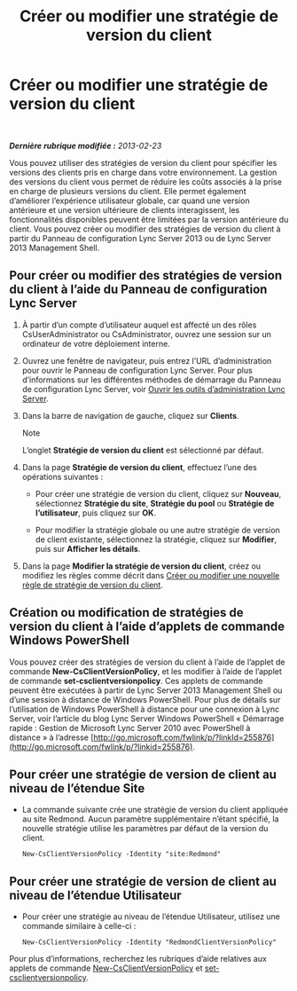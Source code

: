 ﻿---
title: Créer ou modifier une stratégie de version du client
TOCTitle: Créer ou modifier une stratégie de version du client
ms:assetid: 4be6e449-aa82-4b46-abb1-d31281573a72
ms:mtpsurl: https://technet.microsoft.com/fr-fr/library/JJ898476(v=OCS.15)
ms:contentKeyID: 53095416
ms.date: 05/20/2016
mtps_version: v=OCS.15
ms.translationtype: HT
---

# Créer ou modifier une stratégie de version du client

 

_**Dernière rubrique modifiée :** 2013-02-23_

Vous pouvez utiliser des stratégies de version du client pour spécifier les versions des clients pris en charge dans votre environnement. La gestion des versions du client vous permet de réduire les coûts associés à la prise en charge de plusieurs versions du client. Elle permet également d’améliorer l’expérience utilisateur globale, car quand une version antérieure et une version ultérieure de clients interagissent, les fonctionnalités disponibles peuvent être limitées par la version antérieure du client. Vous pouvez créer ou modifier des stratégies de version du client à partir du Panneau de configuration Lync Server 2013 ou de Lync Server 2013 Management Shell.

## Pour créer ou modifier des stratégies de version du client à l’aide du Panneau de configuration Lync Server

1.  À partir d’un compte d’utilisateur auquel est affecté un des rôles CsUserAdministrator ou CsAdministrator, ouvrez une session sur un ordinateur de votre déploiement interne.

2.  Ouvrez une fenêtre de navigateur, puis entrez l’URL d’administration pour ouvrir le Panneau de configuration Lync Server. Pour plus d’informations sur les différentes méthodes de démarrage du Panneau de configuration Lync Server, voir [Ouvrir les outils d’administration Lync Server](lync-server-2013-open-lync-server-administrative-tools.md).

3.  Dans la barre de navigation de gauche, cliquez sur **Clients**.
    
    > [!NOTE]  
    > L’onglet <strong>Stratégie de version du client</strong> est sélectionné par défaut.

4.  Dans la page **Stratégie de version du client**, effectuez l’une des opérations suivantes :
    
      - Pour créer une stratégie de version du client, cliquez sur **Nouveau**, sélectionnez **Stratégie du site**, **Stratégie du pool** ou **Stratégie de l’utilisateur**, puis cliquez sur **OK**.
    
      - Pour modifier la stratégie globale ou une autre stratégie de version de client existante, sélectionnez la stratégie, cliquez sur **Modifier**, puis sur **Afficher les détails**.

5.  Dans la page **Modifier la stratégie de version du client**, créez ou modifiez les règles comme décrit dans [Créer ou modifier une nouvelle règle de stratégie de version du client](lync-server-2013-create-or-modify-a-new-client-version-policy-rule.md).

## Création ou modification de stratégies de version du client à l’aide d’applets de commande Windows PowerShell

Vous pouvez créer des stratégies de version du client à l’aide de l’applet de commande **New-CsClientVersionPolicy**, et les modifier à l’aide de l’applet de commande **set-csclientversionpolicy**. Ces applets de commande peuvent être exécutées à partir de Lync Server 2013 Management Shell ou d’une session à distance de Windows PowerShell. Pour plus de détails sur l’utilisation de Windows PowerShell à distance pour une connexion à Lync Server, voir l’article du blog Lync Server Windows PowerShell « Démarrage rapide : Gestion de Microsoft Lync Server 2010 avec PowerShell à distance » à l’adresse [http://go.microsoft.com/fwlink/p/?linkId=255876](http://go.microsoft.com/fwlink/p/?linkid=255876).

## Pour créer une stratégie de version de client au niveau de l’étendue Site

  - La commande suivante crée une stratégie de version du client appliquée au site Redmond. Aucun paramètre supplémentaire n’étant spécifié, la nouvelle stratégie utilise les paramètres par défaut de la version du client.
    
        New-CsClientVersionPolicy -Identity "site:Redmond"

## Pour créer une stratégie de version de client au niveau de l’étendue Utilisateur

  - Pour créer une stratégie au niveau de l’étendue Utilisateur, utilisez une commande similaire à celle-ci :
    
        New-CsClientVersionPolicy -Identity "RedmondClientVersionPolicy"

Pour plus d’informations, recherchez les rubriques d’aide relatives aux applets de commande [New-CsClientVersionPolicy](https://docs.microsoft.com/en-us/powershell/module/skype/New-CsClientVersionPolicy) et [set-csclientversionpolicy](https://docs.microsoft.com/en-us/powershell/module/skype/Set-CsClientVersionPolicy).

